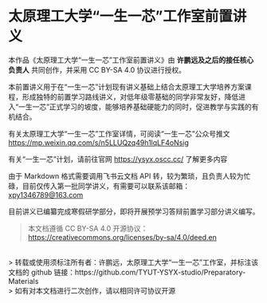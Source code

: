 # 太原理工大学“一生一芯”工作室前置讲义

本作品《太原理工大学“一生一芯”工作室前置讲义》由 **许鹏远及之后的接任核心负责人** 共同创作，并采用 CC BY-SA 4.0 协议进行授权。

本前置讲义用于在“一生一芯”计划现有讲义基础上结合太原理工大学培养方案课程，形成独特的前置学习路线讲义，对低年级零基础的同学非常友好，降低进入“一生一芯”正式学习的坡度，能够培养基础硬能力的同时，促进教学与实践的有机结合。

有关太原理工大学“一生一芯”工作室详情，可阅读“一生一芯”公众号推文 https://mp.weixin.qq.com/s/n5LLUQzq49h1lqLF4oNsig

有关“一生一芯”计划，请前往官网 https://ysyx.oscc.cc/ 了解更多内容

由于 Markdown 格式需要调用飞书云文档 API 转，较为繁琐，且负责人较为忙碌，目前仅传入第一批同学讲义，有需要可以联系该邮箱：xpy1346789@163.com

目前讲义已编纂完成寒假研学部分，即将开展预学习答辩前置学习部分讲义编写。


> 本文档遵循 CC BY-SA 4.0 开源协议：https://creativecommons.org/licenses/by-sa/4.0/deed.en
<br>
> 转载或使用须标注所有者：许鹏远，太原理工大学“一生一芯”工作室，并标注该文档的 github 链接：https://github.com/TYUT-YSYX-studio/Preparatory-Materials
<br>
> 如有对本文档进行二次创作，请以相同许可协议开源
